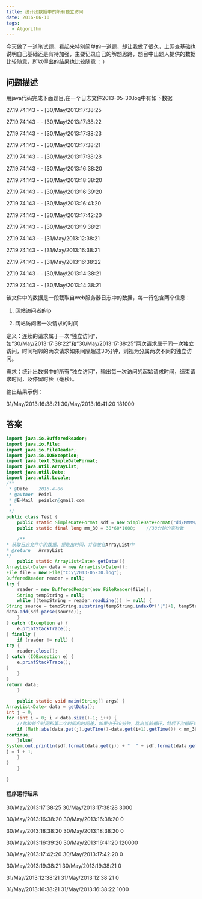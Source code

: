 ```yaml
---
title: 统计出数据中的所有独立访问
date: 2016-06-10
tags:
  - Algorithm
---
```



今天做了一道笔试题，看起来特别简单的一道题，却让我做了很久，上网查基础也说明自己基础还是有待加强，主要记录自己的解题思路，题目中出题人提供的数据比较随意，所以得出的结果也比较随意 ：）

## 问题描述

用java代码完成下面题目,在一个日志文件2013-05-30.log中有如下数据


27.19.74.143 - - [30/May/2013:17:38:25 

27.19.74.143 - - [30/May/2013:17:38:22 

27.19.74.143 - - [30/May/2013:17:38:23 

27.19.74.143 - - [30/May/2013:17:38:21 

27.19.74.143 - - [30/May/2013:17:38:28 

27.19.74.143 - - [30/May/2013:16:38:20 

27.19.74.143 - - [30/May/2013:18:38:20 

27.19.74.143 - - [30/May/2013:16:39:20 

27.19.74.143 - - [30/May/2013:16:41:20 

27.19.74.143 - - [30/May/2013:17:42:20 

27.19.74.143 - - [30/May/2013:19:38:21 

27.19.74.143 - - [31/May/2013:12:38:21 

27.19.74.143 - - [31/May/2013:16:38:21 

27.19.74.143 - - [31/May/2013:16:38:22 

27.19.74.143 - - [30/May/2013:14:38:21 

27.19.74.143 - - [30/May/2013:14:38:21 


该文件中的数据是一段截取自web服务器日志中的数据，每一行包含两个信息： 


1.  网站访问者的ip 

2.  网站访问者一次请求的时间 


定义：连续的请求属于一次“独立访问”，如“30/May/2013:17:38:22”和“30/May/2013:17:38:25”两次请求属于同一次独立访问，时间相邻的两次请求如果间隔超过30分钟，则视为分属两次不同的独立访问。


需求：统计出数据中的所有"独立访问"，输出每一次访问的起始请求时间，结束请求时间，及停留时长（毫秒）。


输出结果示例： 


31/May/2013:16:38:21    30/May/2013:16:41:20      181000

## 答案

```Java
import java.io.BufferedReader;
import java.io.File;
import java.io.FileReader;
import java.io.IOException;
import java.text.SimpleDateFormat;
import java.util.ArrayList;
import java.util.Date;
import java.util.Locale;
/**
 * @Date 	2016-4-06
 * @author 	Peiel
 * @E-Mail  peielcn@gmail.com
 *
 */
public class Test {
	public static SimpleDateFormat sdf = new SimpleDateFormat("dd/MMMM/yyyy:HH:mm:ss",Locale.US);	//其中月份为英文显示
	public static final long mm_30 = 30*60*1000; 	//30分钟的毫秒数

	/**
* 获取日志文件中的数据，提取出时间，并存放在ArrayList中
* @return	ArrayList
*/
	public static ArrayList<Date> getData(){
ArrayList<Date> data = new ArrayList<Date>();
File file = new File("C:\\2013-05-30.log");
BufferedReader reader = null;
try {
	reader = new BufferedReader(new FileReader(file));
	String tempString = null;
	while ((tempString = reader.readLine()) != null) {
String source = tempString.substring(tempString.indexOf("[")+1, tempString.length()-1);
data.add(sdf.parse(source));
	}
} catch (Exception e) {
	e.printStackTrace();
} finally {
	if (reader != null) {
try {
	reader.close();
} catch (IOException e) {
	e.printStackTrace();
}
	}
}
return data;
	}

	public static void main(String[] args) {
ArrayList<Date> data = getData();
int j = 0;
for (int i = 0; i < data.size()-1; i++) {
	//比较首个时间和第二个时间的时间差，如果小于30分钟，跳出当前循环，然后下次循环比较首个时间和第三个时间的时间差，以此类推，直到大于30分钟跳到else输出，并重置首个时间索引！
	if (Math.abs(data.get(j).getTime()-data.get(i+1).getTime()) < mm_30) {	
continue;
	}else{
System.out.println(sdf.format(data.get(j)) + "	" + sdf.format(data.get(i)) + "	" + Math.abs(data.get(j).getTime()-data.get(i).getTime()));
j = i + 1;
	}
}
	}

}
```

#### 程序运行结果

30/May/2013:17:38:25	30/May/2013:17:38:28	3000

30/May/2013:16:38:20	30/May/2013:16:38:20	0

30/May/2013:18:38:20	30/May/2013:18:38:20	0

30/May/2013:16:39:20	30/May/2013:16:41:20	120000

30/May/2013:17:42:20	30/May/2013:17:42:20	0

30/May/2013:19:38:21	30/May/2013:19:38:21	0

31/May/2013:12:38:21	31/May/2013:12:38:21	0

31/May/2013:16:38:21	31/May/2013:16:38:22	1000
